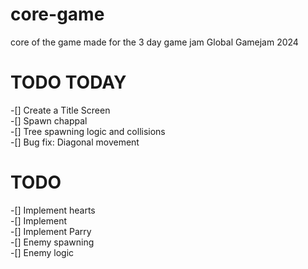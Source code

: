 # core-game

core of the game made for the 3 day game jam Global Gamejam 2024

# TODO TODAY

-[] Create a Title Screen  
-[] Spawn chappal  
-[] Tree spawning logic and collisions  
-[] Bug fix: Diagonal movement

# TODO

-[] Implement hearts  
-[] Implement  
-[] Implement Parry  
-[] Enemy spawning  
-[] Enemy logic
